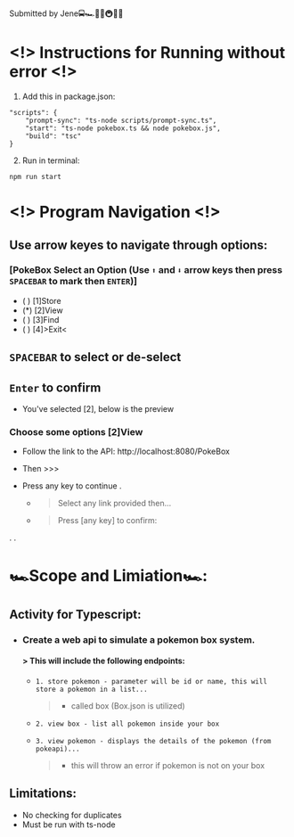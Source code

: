 Submitted by Jene🚍🏎🚉🚅🚇🚃🚋

# <!> Instructions for Running without error <!>            
                                                                
  1. Add this in package.json:                                   
                                                                  
    "scripts": {                                                  
        "prompt-sync": "ts-node scripts/prompt-sync.ts",         
        "start": "ts-node pokebox.ts && node pokebox.js",                
        "build": "tsc"                                            
    }                                                             

    
  2. Run in terminal: 
    
    npm run start

# <!> Program Navigation <!> 

## Use arrow keyes to navigate through options:

### [PokeBox Select an Option (Use `⬆` and `⬇` arrow keys then press `SPACEBAR` to mark then `ENTER`)]
*   ( ) [1]Store
*   (*) [2]View
*   ( ) [3]Find
*   ( ) [4]>Exit<

 ## `SPACEBAR` to select or de-select
 ##  `Enter` to confirm

* You've selected [2], below is the preview
### Choose some options [2]View 
* Follow the link to the API: http://localhost:8080/PokeBox 
* Then >>>
* Press any key to continue . 
  
  * > Select any link provided then...
  * > Press [any key] to confirm:

. . 

                                                             
 # 🏎Scope and Limiation🏎:
 
  ## Activity for Typescript:
  
 * ### Create a web api to simulate a pokemon box system. 
    ####  > This will include the following endpoints:
  
   *     1. store pokemon - parameter will be id or name, this will store a pokemon in a list...
     >  - called box (Box.json is utilized)
   *     2. view box - list all pokemon inside your box
   *     3. view pokemon - displays the details of the pokemon (from pokeapi)...
     >   - this will throw an error if pokemon is not on your box
  
 ##  Limitations:
 * No checking for duplicates
 * Must be run with ts-node


  
